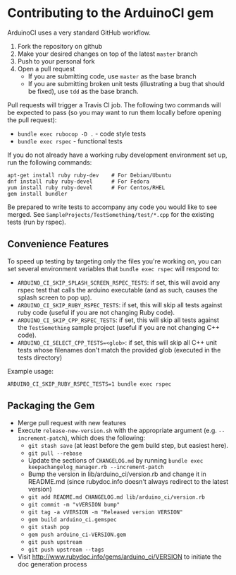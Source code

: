 # Contributing to the ArduinoCI gem

ArduinoCI uses a very standard GitHub workflow.

1. Fork the repository on github
2. Make your desired changes on top of the latest `master` branch
3. Push to your personal fork
4. Open a pull request
    * If you are submitting code, use `master` as the base branch
    * If you are submitting broken unit tests (illustrating a bug that should be fixed), use `tdd` as the base branch.

Pull requests will trigger a Travis CI job.  The following two commands will be expected to pass (so you may want to run them locally before opening the pull request):

 * `bundle exec rubocop -D .` - code style tests
 * `bundle exec rspec` - functional tests

 If you do not already have a working ruby development environment set up, run the following commands:

```shell
apt-get install ruby ruby-dev    # For Debian/Ubuntu
dnf install ruby ruby-devel      # For Fedora
yum install ruby ruby-devel      # For Centos/RHEL
gem install bundler
```

Be prepared to write tests to accompany any code you would like to see merged.
See `SampleProjects/TestSomething/test/*.cpp` for the existing tests (run by rspec).


## Convenience Features

To speed up testing by targeting only the files you're working on, you can set several environment variables that `bundle exec rspec` will respond to:

* `ARDUINO_CI_SKIP_SPLASH_SCREEN_RSPEC_TESTS`: if set, this will avoid any rspec test that calls the arduino executable (and as such, causes the splash screen to pop up).
* `ARDUINO_CI_SKIP_RUBY_RSPEC_TESTS`: if set, this will skip all tests against ruby code (useful if you are not changing Ruby code).
* `ARDUINO_CI_SKIP_CPP_RSPEC_TESTS`: if set, this will skip all tests against the `TestSomething` sample project (useful if you are not changing C++ code).
* `ARDUINO_CI_SELECT_CPP_TESTS=<glob>`: if set, this will skip all C++ unit tests whose filenames don't match the provided glob (executed in the tests directory)

Example usage:

```shell
ARDUINO_CI_SKIP_RUBY_RSPEC_TESTS=1 bundle exec rspec
```


## Packaging the Gem

* Merge pull request with new features
* Execute `release-new-version.sh` with the appropriate argument (e.g. `--increment-patch`), which does the following:
    * `git stash save` (at least before the gem build step, but easiest here).
    * `git pull --rebase`
    * Update the sections of `CHANGELOG.md` by running `bundle exec keepachangelog_manager.rb --increment-patch`
    * Bump the version in lib/arduino_ci/version.rb and change it in README.md (since rubydoc.info doesn't always redirect to the latest version)
    * `git add README.md CHANGELOG.md lib/arduino_ci/version.rb`
    * `git commit -m "vVERSION bump"`
    * `git tag -a vVERSION -m "Released version VERSION"`
    * `gem build arduino_ci.gemspec`
    * `git stash pop`
    * `gem push arduino_ci-VERSION.gem`
    * `git push upstream`
    * `git push upstream --tags`
* Visit http://www.rubydoc.info/gems/arduino_ci/VERSION to initiate the doc generation process
